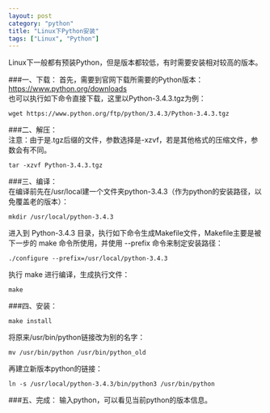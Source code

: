 ```yaml
---
layout: post
category: "python"
title: "Linux下Python安装"
tags: ["Linux", "Python"]
---
```


Linux下一般都有预装Python，但是版本都较低，有时需要安装相对较高的版本。  

###一、下载：
首先，需要到官网下载所需要的Python版本：<https://www.python.org/downloads>  
也可以执行如下命令直接下载，这里以Python-3.4.3.tgz为例：  

    wget https://www.python.org/ftp/python/3.4.3/Python-3.4.3.tgz

###二、解压：  
注意：由于是.tgz后缀的文件，参数选择是-xzvf，若是其他格式的压缩文件，参数会有不同。  

    tar -xzvf Python-3.4.3.tgz

###三、编译：  
  在编译前先在/usr/local建一个文件夹python-3.4.3（作为python的安装路径，以免覆盖老的版本）：  

    mkdir /usr/local/python-3.4.3

  进入到 Python-3.4.3 目录，执行如下命令生成Makefile文件，Makefile主要是被下一步的 make 命令所使用，并使用 --prefix 命令来制定安装路径：  

    ./configure --prefix=/usr/local/python-3.4.3

  执行 make 进行编译，生成执行文件：  

    make

###四、安装：  

    make install

  将原来/usr/bin/python链接改为别的名字：  

    mv /usr/bin/python /usr/bin/python_old

  再建立新版本python的链接：  

    ln -s /usr/local/python-3.4.3/bin/python3 /usr/bin/python

###五、完成：
输入python，可以看见当前python的版本信息。  
